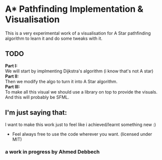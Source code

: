 # A* Pathfinding Implementation & Visualisation
This is a very experimental work of a visualisation for A Star pathfinding algorithm to learn it and do some tweaks with it.

## TODO
**Part I:** \
We will start by implmenting Dijkstra's algorithm (i know that's not A star)\
**Part II:** \
Then we modify the algo to turn it into A Star algorithm. \
**Part III:** \
To make all this visual we should use a library on top to provide the visuals. \
And this will probably be SFML.

## I'm just saying that:
I want to make this work just to feel like i achieved/learnt something new :) 
* Feel always free to use the code wherever you want. (licensed under MIT) 

### a work in progress by Ahmed Debbech
